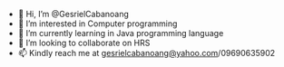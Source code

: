 - 👋 Hi, I’m @GesrielCabanoang
- 👀 I’m interested in Computer programming
- 🌱 I’m currently learning in Java programming language
- 💞️ I’m looking to collaborate on HRS
- 📫 Kindly reach me at gesrielcabanoang@yahoo.com/09690635902

<!---
GesrielCabanoang/GesrielCabanoang is a ✨ special ✨ repository because its `README.md` (this file) appears on your GitHub profile.
You can click the Preview link to take a look at your changes.
--->
